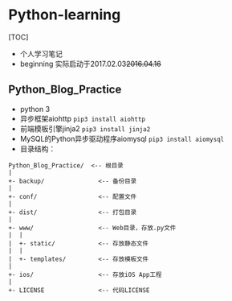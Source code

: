 # Python-learning
[TOC]
- 个人学习笔记
- beginning 实际启动于2017.02.03~~2016.04.16~~

## Python_Blog_Practice
- python 3
- 异步框架aiohttp `pip3 install aiohttp`
- 前端模板引擎jinja2 `pip3 install jinja2`
- MySQL的Python异步驱动程序aiomysql `pip3 install aiomysql`
- 目录结构：
```
Python_Blog_Practice/  <-- 根目录
|
+- backup/               <-- 备份目录
|
+- conf/                 <-- 配置文件
|
+- dist/                 <-- 打包目录
|
+- www/                  <-- Web目录，存放.py文件
|  |
|  +- static/            <-- 存放静态文件
|  |
|  +- templates/         <-- 存放模板文件
|
+- ios/                  <-- 存放iOS App工程
|
+- LICENSE               <-- 代码LICENSE
```